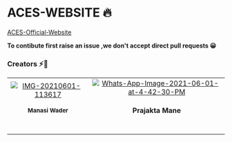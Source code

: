 # ACES-WEBSITE  🔥
[ACES-Official-Website](https://aces-dypcoeakurdi.web.app/)

**To contibute first raise an issue ,we don't accept direct pull requests 😀**

### Creators :zap::dizzy:
<table>
		<tr>
			<td align="center"><a href="https://ibb.co/Wn40c86"><img src="https://i.ibb.co/Wn40c86/IMG-20210601-113617.jpg" alt="IMG-20210601-113617" border="0"></a><br /><sub><b><h4>Manasi Wader</h4></b></sub><br/><a href="https://github.com/WaderManasi"></a></td>
		   <td align="center"><a href="https://ibb.co/WpQW01p"><img src="https://i.ibb.co/WpQW01p/Whats-App-Image-2021-06-01-at-4-42-30-PM.jpg" alt="Whats-App-Image-2021-06-01-at-4-42-30-PM" border="0"></a><br /><b><h4>Prajakta Mane</h4></b><br/><a href="https://github.com/maneprajakta"></a></td>
		</td>			
		</tr>
		
</table>
        
